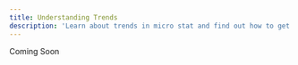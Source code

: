 ```yaml
---
title: Understanding Trends
description: 'Learn about trends in micro stat and find out how to get the most out of them.'
---
```


Coming Soon
